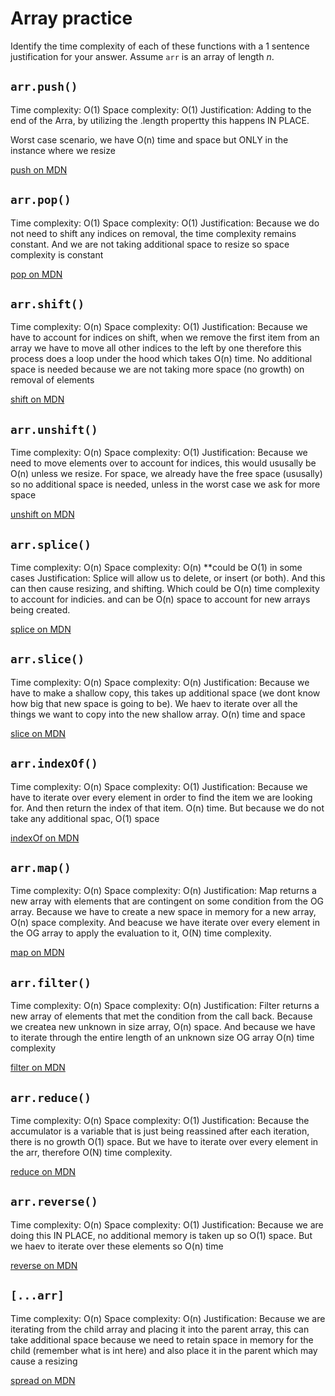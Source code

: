 # Array practice

Identify the time complexity of each of these functions with a 1 sentence
justification for your answer. Assume `arr` is an array of length _n_.

## `arr.push()`

Time complexity: O(1)
Space complexity: O(1)
Justification: Adding to the end of the Arra, by utilizing the .length propertty this happens IN PLACE.

Worst case scenario, we have O(n) time and space but ONLY in the instance where we resize

[push on MDN][push]


## `arr.pop()`

Time complexity: O(1)
Space complexity: O(1)
Justification: Because we do not need to shift any indices on removal, the time complexity remains constant. And we are not taking additional space to resize so space complexity is constant

[pop on MDN][pop]

## `arr.shift()`

Time complexity: O(n)
Space complexity: O(1)
Justification: Because we have to account for indices on shift, when we remove the first item from an array we have to move all other indices to the left by one therefore this process does a loop under the hood which takes O(n) time. No additional space is needed because we are not taking more space (no growth) on removal of elements

[shift on MDN][shift]

## `arr.unshift()`

Time complexity: O(n)
Space complexity: O(1)
Justification: Because we need to move elements over to account for indices, this would ususally be O(n) unless we resize. For space, we already have the free space (ususally) so no additional space is needed, unless in the worst case we ask for more space

[unshift on MDN][unshift]

## `arr.splice()`

Time complexity: O(n)
Space complexity: O(n) **could be O(1) in some cases
Justification: Splice will allow us to delete, or insert (or both). And this can then cause resizing, and shifting. Which could be O(n) time complexity to account for indicies. and can be O(n) space to account for new arrays being created.

[splice on MDN][splice]

## `arr.slice()`

Time complexity: O(n)
Space complexity: O(n)
Justification: Because we have to make a shallow copy, this takes up additional space (we dont know how big that new space is going to be). We haev to iterate over all the things we want to copy into the new shallow array. O(n) time and space

[slice on MDN][slice]

## `arr.indexOf()`

Time complexity: O(n)
Space complexity: O(1)
Justification: Because we have to iterate over every element in order to find the item we are looking for. And then return the index of that item. O(n) time. But because we do not take any additional spac, O(1) space

[indexOf on MDN][indexOf]


## `arr.map()`

Time complexity: O(n)
Space complexity: O(n)
Justification: Map returns a new array with elements that are contingent on some condition from the OG array. Because we have to create a new space in memory for a new array, O(n) space complexity. And beacuse we have iterate over every element in the OG array to apply the evaluation to it, O(N) time complexity.

[map on MDN][map]

## `arr.filter()`

Time complexity: O(n)
Space complexity: O(n)
Justification: Filter returns a new array of elements that met the condition from the call back. Because we createa new unknown in size array, O(n) space. And because we have to iterate through the entire length of an unknown size OG array O(n) time complexity

[filter on MDN][filter]

## `arr.reduce()`

Time complexity: O(n)
Space complexity: O(1)
Justification: Because the accumulator is a variable that is just being reassined after each iteration, there is no growth O(1) space. But we have to iterate over every element in the arr, therefore O(N) time complexity.

[reduce on MDN][reduce]

## `arr.reverse()`

Time complexity: O(n)
Space complexity: O(1)
Justification: Because we are doing this IN PLACE, no additional memory is taken up so O(1) space. But we haev to iterate over these elements so O(n) time

[reverse on MDN][reverse]

## `[...arr]`

Time complexity: O(n)
Space complexity: O(n)
Justification: Because we are iterating from the child array and placing it into the parent array, this can take additional space because we need to retain space in memory for the child (remember what is int here) and also place it in the parent which may cause a resizing

[spread on MDN][spread]

[push]:https://developer.mozilla.org/en-US/docs/Web/JavaScript/Reference/Global_Objects/Array/push
[pop]:https://developer.mozilla.org/en-US/docs/Web/JavaScript/Reference/Global_Objects/Array/pop
[shift]:https://developer.mozilla.org/en-US/docs/Web/JavaScript/Reference/Global_Objects/Array/shift
[unshift]:https://developer.mozilla.org/en-US/docs/Web/JavaScript/Reference/Global_Objects/Array/unshift
[splice]:https://developer.mozilla.org/en-US/docs/Web/JavaScript/Reference/Global_Objects/Array/splice
[slice]:https://developer.mozilla.org/en-US/docs/Web/JavaScript/Reference/Global_Objects/Array/slice
[indexOf]:https://developer.mozilla.org/en-US/docs/Web/JavaScript/Reference/Global_Objects/Array/indexOf
[map]:https://developer.mozilla.org/en-US/docs/Web/JavaScript/Reference/Global_Objects/Array/map
[filter]:https://developer.mozilla.org/en-US/docs/Web/JavaScript/Reference/Global_Objects/Array/filter
[reduce]:https://developer.mozilla.org/en-US/docs/Web/JavaScript/Reference/Global_Objects/Array/reduce
[reverse]:https://developer.mozilla.org/en-US/docs/Web/JavaScript/Reference/Global_Objects/Array/reverse
[spread]:https://developer.mozilla.org/en-US/docs/Web/JavaScript/Reference/Operators/Spread_syntax
